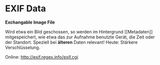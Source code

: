 # EXIF Data

**Exchangable Image File**

Wird etwa ein Bild geschossen, so werden im Hintergrund [[Metadaten]] mitgespeichert, wie etwa das zur Aufnahme benutzte Gerät, die Zeit oder der Standort.
Speziell bei **älteren** Daten relevant! Heute: Stärkere Verschlüsselung.

Online:
http://exif.regex.info/exif.cgi